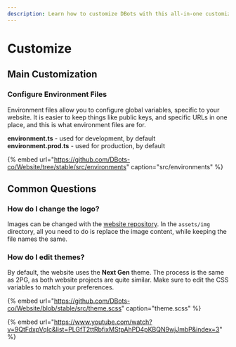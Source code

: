 ```yaml
---
description: Learn how to customize DBots with this all-in-one customization guide.
---
```


# Customize

## Main Customization

### Configure Environment Files

Environment files allow you to configure global variables, specific to your website. It is easier to keep things like public keys, and specific URLs in one place, and this is what environment files are for.

**environment.ts** - used for development, by default  
**environment.prod.ts** - used for production, by default

{% embed url="https://github.com/DBots-co/Website/tree/stable/src/environments" caption="src/environments" %}



## Common Questions

### How do I change the logo?

Images can be changed with the [website repository](https://github.com/dbots-co/website). In the `assets/img` directory, all you need to do is replace the image content, while keeping the file names the same.

### How do I edit themes?

By default, the website uses the **Next Gen** theme. The process is the same as 2PG, as both website projects are quite similar. Make sure to edit the CSS variables to match your preferences.

{% embed url="https://github.com/DBots-co/Website/blob/stable/src/theme.scss" caption="theme.scss" %}

{% embed url="https://www.youtube.com/watch?v=9QtFdxpVqIc&list=PLGfT2ttRbfixMStpAhPD4pKBQN9wjJmbP&index=3" %}





